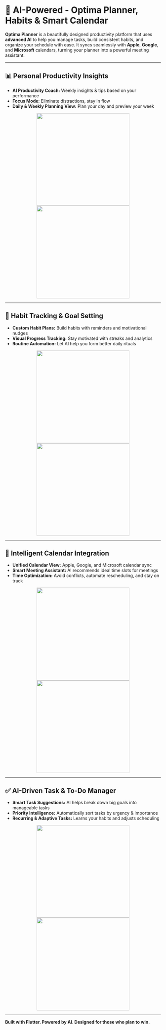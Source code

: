 # 🧠 AI-Powered - Optima Planner, Habits & Smart Calendar

**Optima Planner** is a beautifully designed productivity platform that uses **advanced AI** to help you manage tasks, build consistent habits, and organize your schedule with ease. It syncs seamlessly with **Apple**, **Google**, and **Microsoft** calendars, turning your planner into a powerful meeting assistant.

---

## 📊 Personal Productivity Insights
- **AI Productivity Coach:** Weekly insights & tips based on your performance  
- **Focus Mode:** Eliminate distractions, stay in flow  
- **Daily & Weekly Planning View:** Plan your day and preview your week  

<p align="center">
  <img width="300" src="https://github.com/user-attachments/assets/ee238b80-1161-4958-b634-bc30e0698e4f" />
  <img width="300" src="https://github.com/user-attachments/assets/0944a10c-c327-4f6e-b978-c4764c47fe78" />
</p>

---

## 🔁 Habit Tracking & Goal Setting
- **Custom Habit Plans:** Build habits with reminders and motivational nudges  
- **Visual Progress Tracking:** Stay motivated with streaks and analytics  
- **Routine Automation:** Let AI help you form better daily rituals  

<p align="center">
  <img width="300" src="https://github.com/user-attachments/assets/015004e2-4b93-4d4e-a1cd-e90a99782b1e" />
  <img width="300" src="https://github.com/user-attachments/assets/5f1a1814-d527-4db3-b9de-b881abef194f" />
</p>

---

## 📅 Intelligent Calendar Integration
- **Unified Calendar View:** Apple, Google, and Microsoft calendar sync  
- **Smart Meeting Assistant:** AI recommends ideal time slots for meetings  
- **Time Optimization:** Avoid conflicts, automate rescheduling, and stay on track  

<p align="center">
  <img width="300" src="https://github.com/user-attachments/assets/177a82bd-31d1-48c6-8501-c5d8d76c7933" />
  <img width="300" src="https://github.com/user-attachments/assets/d530cd98-dc77-4ecf-9c56-33dcf468d56f" />
</p>

---

## ✅ AI-Driven Task & To-Do Manager
- **Smart Task Suggestions:** AI helps break down big goals into manageable tasks  
- **Priority Intelligence:** Automatically sort tasks by urgency & importance  
- **Recurring & Adaptive Tasks:** Learns your habits and adjusts scheduling  

<p align="center">
  <img width="300" src="https://github.com/user-attachments/assets/9c884594-4a7f-448a-bdc3-c1dbb9858b98" />
  <img width="300" src="https://github.com/user-attachments/assets/d24fe957-c58c-4260-904a-93e212c703cd" />
</p>

---

**Built with Flutter. Powered by AI. Designed for those who plan to win.**
